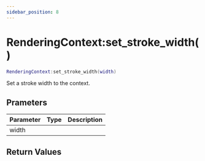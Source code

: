 ```yaml
---
sidebar_position: 8
---
```


# RenderingContext:set_stroke_width()
```lua
RenderingContext:set_stroke_width(width)
```
Set a stroke width to the context.


## Prameters
|Parameter|Type|Description|
|-|-|-|
|width|||


## Return Values
